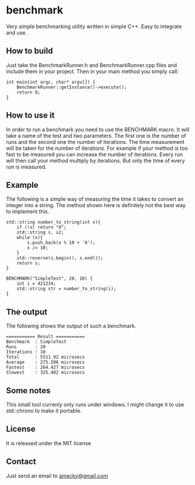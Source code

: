 # benchmark
Very simple benchmarking utility written in simple C++. Easy to integrate and use.
## How to build
Just take the BenchmarkRunner.h and BenchmarkRunner.cpp files and include them in your project.
Then in your main method you simply call:

    int main(int argc, char* argv[]) {
	    BenchmarkRunner::getInstance()->execute();
	    return 0;
    }

## How to use it
In order to run a benchmark you need to use the BENCHMARK macro. It will take a name of the test and two parameters. The first one is the number of runs and the second one the number of iterations. The time measurement will be taken for the number of iterations. For example if your method is too fast to be measured you can increase the number of iterations. Every run will then call your method multiply by iterations. But only the time of every run is measured.

## Example
The following is a simple way of measuring the time it takes to convert an integer into a string. The method shown here is definitely not the best way to implement this. 

	std::string number_to_string(int x){
		if (!x) return "0";
		std::string s, s2;
		while (x){
			s.push_back(x % 10 + '0');
			x /= 10;
		}
		std::reverse(s.begin(), s.end());
		return s;
	}

	BENCHMARK("SimpleTest", 20, 10) {
		int i = 421234;
		std::string str = number_to_string(i);
	}

## The output
The following shows the output of such a benchmark. 

    =========== Result ===========
    Benchmark  : SimpleTest
    Runs       : 20
    Iterations : 10
    Total      : 5511.92 microsecs
    Average    : 275.596 microsecs
    Fastest    : 264.427 microsecs
    Slowest    : 325.402 microsecs
## Some notes
This small tool currenly only runs under windows. I might change it to use std::chrono to make it portable. 
## License
It is released under the MIT license
## Contact
Just send an email to amecky@gmail.com
